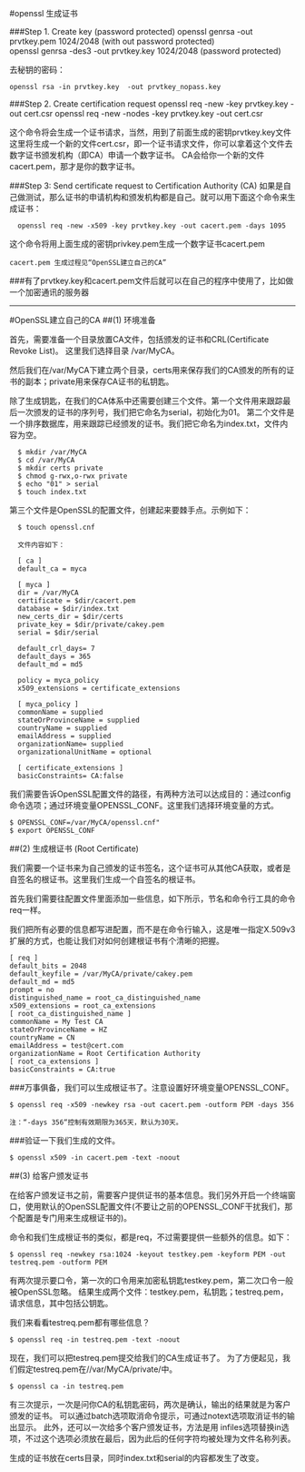 #openssl 生成证书

###Step 1. Create key (password protected)
    openssl genrsa -out prvtkey.pem 1024/2048          (with out password protected)   
    openssl genrsa -des3 -out prvtkey.key 1024/2048    (password protected)
  
去秘钥的密码：

    openssl rsa -in prvtkey.key  -out prvtkey_nopass.key
###Step 2. Create certification request
    openssl req -new -key prvtkey.key -out cert.csr
    openssl req -new -nodes -key prvtkey.key -out cert.csr

这个命令将会生成一个证书请求，当然，用到了前面生成的密钥prvtkey.key文件
这里将生成一个新的文件cert.csr，即一个证书请求文件，你可以拿着这个文件去数字证书颁发机构（即CA）申请一个数字证书。
CA会给你一个新的文件cacert.pem，那才是你的数字证书。

###Step 3: Send certificate request to Certification Authority (CA)
如果是自己做测试，那么证书的申请机构和颁发机构都是自己。就可以用下面这个命令来生成证书：

      openssl req -new -x509 -key prvtkey.key -out cacert.pem -days 1095
这个命令将用上面生成的密钥privkey.pem生成一个数字证书cacert.pem
    
    cacert.pem 生成过程见“OpenSSL建立自己的CA”

###有了prvtkey.key和cacert.pem文件后就可以在自己的程序中使用了，比如做一个加密通讯的服务器

-------------
#OpenSSL建立自己的CA
##(1) 环境准备

首先，需要准备一个目录放置CA文件，包括颁发的证书和CRL(Certificate Revoke List)。
这里我们选择目录 /var/MyCA。

然后我们在/var/MyCA下建立两个目录，certs用来保存我们的CA颁发的所有的证书的副本；private用来保存CA证书的私钥匙。

除了生成钥匙，在我们的CA体系中还需要创建三个文件。第一个文件用来跟踪最后一次颁发的证书的序列号，我们把它命名为serial，初始化为01。
第二个文件是一个排序数据库，用来跟踪已经颁发的证书。我们把它命名为index.txt，文件内容为空。

      $ mkdir /var/MyCA
      $ cd /var/MyCA
      $ mkdir certs private
      $ chmod g-rwx,o-rwx private
      $ echo "01" > serial
      $ touch index.txt

第三个文件是OpenSSL的配置文件，创建起来要棘手点。示例如下：

      $ touch openssl.cnf

      文件内容如下：

      [ ca ]
      default_ca = myca

      [ myca ]
      dir = /var/MyCA
      certificate = $dir/cacert.pem
      database = $dir/index.txt
      new_certs_dir = $dir/certs
      private_key = $dir/private/cakey.pem
      serial = $dir/serial

      default_crl_days= 7
      default_days = 365
      default_md = md5

      policy = myca_policy
      x509_extensions = certificate_extensions

      [ myca_policy ]
      commonName = supplied
      stateOrProvinceName = supplied
      countryName = supplied
      emailAddress = supplied
      organizationName= supplied
      organizationalUnitName = optional

      [ certificate_extensions ]
      basicConstraints= CA:false

我们需要告诉OpenSSL配置文件的路径，有两种方法可以达成目的：通过config命令选项；通过环境变量OPENSSL_CONF。这里我们选择环境变量的方式。

    $ OPENSSL_CONF=/var/MyCA/openssl.cnf"
    $ export OPENSSL_CONF

##(2) 生成根证书 (Root Certificate)

我们需要一个证书来为自己颁发的证书签名，这个证书可从其他CA获取，或者是自签名的根证书。这里我们生成一个自签名的根证书。

首先我们需要往配置文件里面添加一些信息，如下所示，节名和命令行工具的命令req一样。

我们把所有必要的信息都写进配置，而不是在命令行输入，这是唯一指定X.509v3扩展的方式，也能让我们对如何创建根证书有个清晰的把握。

    [ req ]
    default_bits = 2048
    default_keyfile = /var/MyCA/private/cakey.pem
    default_md = md5
    prompt = no
    distinguished_name = root_ca_distinguished_name
    x509_extensions = root_ca_extensions
    [ root_ca_distinguished_name ]
    commonName = My Test CA
    stateOrProvinceName = HZ
    countryName = CN
    emailAddress = test@cert.com 
    organizationName = Root Certification Authority
    [ root_ca_extensions ]
    basicConstraints = CA:true

###万事俱备，我们可以生成根证书了。注意设置好环境变量OPENSSL_CONF。

    $ openssl req -x509 -newkey rsa -out cacert.pem -outform PEM -days 356

    注：“-days 356“控制有效期限为365天，默认为30天。

###验证一下我们生成的文件。

    $ openssl x509 -in cacert.pem -text -noout

##(3) 给客户颁发证书

在给客户颁发证书之前，需要客户提供证书的基本信息。我们另外开启一个终端窗口，使用默认的OpenSSL配置文件(不要让之前的OPENSSL_CONF干扰我们，那个配置是专门用来生成根证书的)。

命令和我们生成根证书的类似，都是req，不过需要提供一些额外的信息。如下：

    $ openssl req -newkey rsa:1024 -keyout testkey.pem -keyform PEM -out testreq.pem -outform PEM

有两次提示要口令，第一次的口令用来加密私钥匙testkey.pem，第二次口令一般被OpenSSL忽略。
结果生成两个文件：testkey.pem，私钥匙；testreq.pem，请求信息，其中包括公钥匙。

我们来看看testreq.pem都有哪些信息？

    $ openssl req -in testreq.pem -text -noout

现在，我们可以把testreq.pem提交给我们的CA生成证书了。
为了方便起见，我们假定testreq.pem在//var/MyCA/private/中。

    $ openssl ca -in testreq.pem

有三次提示，一次是问你CA的私钥匙密码，两次是确认，输出的结果就是为客户颁发的证书。
可以通过batch选项取消命令提示，可通过notext选项取消证书的输出显示。
此外，还可以一次给多个客户颁发证书，方法是用 infiles选项替换in选项，不过这个选项必须放在最后，因为此后的任何字符均被处理为文件名称列表。

生成的证书放在certs目录，同时index.txt和serial的内容都发生了改变。
